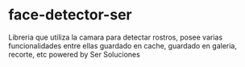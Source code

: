 # face-detector-ser
Libreria que utiliza la camara para detectar rostros, posee varias funcionalidades entre ellas guardado en cache, guardado en galeria, recorte, etc powered by Ser Soluciones
